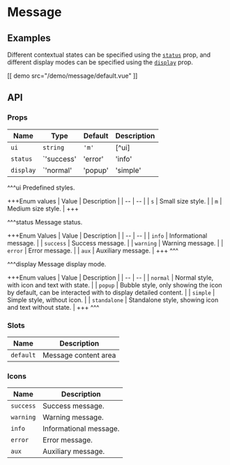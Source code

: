# Message

## Examples

Different contextual states can be specified using the [`status`](#props-status) prop, and different display modes can be specified using the [`display`](#props-display) prop.

[[ demo src="/demo/message/default.vue" ]]

## API

### Props

| Name | Type | Default | Description |
| -- | -- | -- | -- |
| ``ui`` | `string` | `'m'` | [^ui] |
| ``status`` | `'success' | 'error' | 'info' | 'warning' | 'aux'` | `'info'` | [^status] |
| ``display`` | `'normal' | 'popup' | 'simple' | 'standalone'` | `'normal'` | [^display] |

^^^ui
Predefined styles.

+++Enum values
| Value | Description |
| -- | -- |
| `s` | Small size style. |
| `m` | Medium size style. |
+++

^^^status
Message status.

+++Enum Values
| Value | Description |
| -- | -- |
| `info` | Informational message. |
| `success` | Success message. |
| `warning` | Warning message. |
| `error` | Error message. |
| `aux` | Auxiliary message. |
+++
^^^

^^^display
Message display mode.

+++Enum values
| Value | Description |
| -- | -- |
| `normal` | Normal style, with icon and text with state. |
| `popup` | Bubble style, only showing the icon by default, can be interacted with to display detailed content. |
| `simple` | Simple style, without icon. |
| `standalone` | Standalone style, showing icon and text without state. |
+++
^^^

### Slots

| Name | Description |
| -- | -- |
| ``default`` | Message content area |

### Icons

| Name | Description |
| -- | -- |
| ``success`` | Success message. |
| ``warning`` | Warning message. |
| ``info`` | Informational message. |
| ``error`` | Error message. |
| ``aux`` | Auxiliary message. |
